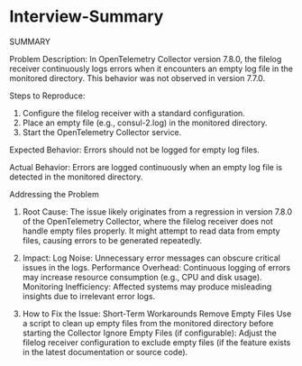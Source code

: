 # Interview-Summary

SUMMARY

Problem Description:
In OpenTelemetry Collector version 7.8.0, the filelog receiver continuously logs errors when it encounters an empty log file in the monitored directory. This behavior was not observed in version 7.7.0.

Steps to Reproduce:
1. Configure the filelog receiver with a standard configuration.
2. Place an empty file (e.g., consul-2.log) in the monitored directory.
3. Start the OpenTelemetry Collector service.

Expected Behavior:
Errors should not be logged for empty log files.

Actual Behavior:
Errors are logged continuously when an empty log file is detected in the monitored directory.

Addressing the Problem

1. Root Cause:
The issue likely originates from a regression in version 7.8.0 of the OpenTelemetry Collector, where the filelog receiver does not handle empty files properly. It might attempt to read data from empty files, causing errors to be generated repeatedly.

2. Impact:
Log Noise: Unnecessary error messages can obscure critical issues in the logs.
Performance Overhead: Continuous logging of errors may increase resource consumption (e.g., CPU and disk usage).
Monitoring Inefficiency: Affected systems may produce misleading insights due to irrelevant error logs.

3. How to Fix the Issue:
Short-Term Workarounds
Remove Empty Files
Use a script to clean up empty files from the monitored directory before starting the Collector
Ignore Empty Files (if configurable):
Adjust the filelog receiver configuration to exclude empty files (if the feature exists in the latest documentation or source code).

